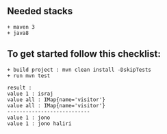 ## Needed stacks
    + maven 3
    + java8
    
## To get started follow this checklist:
    + build project : mvn clean install -DskipTests
    + run mvn test
    
    result :
    value 1 : israj
    value all : IMap{name='visitor'}
    value all : IMap{name='visitor'}
    ---------------------------
    value 1 : jono
    value 1 : jono haliri

